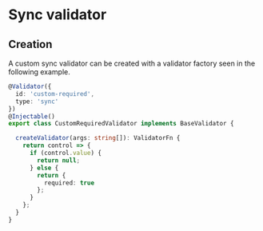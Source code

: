 # Sync validator

## Creation

A custom sync validator can be created with a validator factory seen in the following example.

```typescript
@Validator({
  id: 'custom-required',
  type: 'sync'
})
@Injectable()
export class CustomRequiredValidator implements BaseValidator {

  createValidator(args: string[]): ValidatorFn {
    return control => {
      if (control.value) {
        return null;
      } else {
        return {
          required: true
        };
      }
    };
  }
}
```
